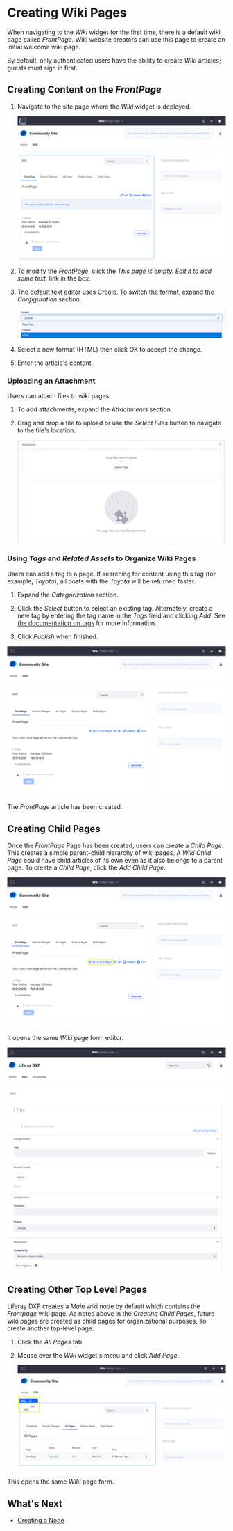 # Creating Wiki Pages

When navigating to the _Wiki_ widget for the first time, there is a default wiki page called _FrontPage_. Wiki website creators can use this page to create an initial welcome wiki page.

By default, only authenticated users have the ability to create _Wiki_ articles; guests must sign in first.

## Creating Content on the _FrontPage_

1. Navigate to the site page where the _Wiki_ widget is deployed.

    ![Figure 1. The Wiki Widget with no content](./creating-wiki-pages/images/01.png)

1. To modify the _FrontPage_, click the _This page is empty. Edit it to add some text._ link in the box.
1. Tne default text editor uses Creole. To switch the format, expand the _Configuration_ section.

    ![Figure 2. Changing the Text Format](./creating-wiki-pages/images/02.png)

1. Select a new format (HTML) then click _OK_ to accept the change.
1. Enter the article's content.

### Uploading an Attachment

Users can attach files to wiki pages.

1. To add attachments, expand the _Attachments_ section.
1. Drag and drop a file to upload or use the _Select Files_ button to navigate to the file's location.

    ![Figure 3. Uploading an attachment](./creating-wiki-pages/images/03.png)

### Using _Tags_ and _Related Assets_ to Organize Wiki Pages

Users can add a tag to a page. If searching for content using this tag (for example, _Toyota_), all posts with the _Toyota_ will be returned faster.

1. Expand the _Categorization_ section.
1. Click the _Select_ button to select an existing tag. Alternately, create a new tag by entering the tag name in the _Tags_ field and clicking _Add_. See [the documentation on tags](https://help.liferay.com/hc/articles/360028820472-Tagging-Content) for more information.

1. Click _Publish_ when finished.

![Figure 4.](./creating-wiki-pages/images/05.png)

The _FrontPage_ article has been created.

## Creating Child Pages

Once the _FrontPage_ Page has been created, users can create a _Child Page_. This creates a simple parent-child hierarchy of wiki pages. A _Wiki Child Page_ could have child articles of its own even as it also belongs to a parent page. To create a _Child Page_, click the _Add Child Page_.

![Figure 5. Add a child page](./creating-wiki-pages/images/06.png)

It opens the same _Wiki_ page form editor.

![Figure 6. The Wiki Page editor is the same for all pages at all levels.](./creating-wiki-pages/images/07.png)

## Creating Other Top Level Pages

Liferay DXP creates a _Main_ wiki node by default which contains the _Frontpage_ wiki page. As noted above in the _Creating Child Pages_, future wiki pages are created as child pages for organizational purposes. To create another top-level page:

1. Click the _All Pages_ tab.
1. Mouse over the _Wiki_ widget's menu and click _Add Page_.

   ![Figure 7. Add another wiki top level page](./creating-wiki-pages/images/04.png)

This opens the same _Wiki_ page form.

## What's Next

* [Creating a Node](./creating-a-node.md)
